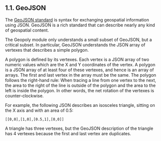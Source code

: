 ## 1\.1\. GeoJSON


The [GeoJSON standard](https://tools.ietf.org/html/rfc7946) is syntax for
exchanging geospatial information using JSON. GeoJSON is a rich standard
that can describe nearly any kind of geospatial content.



The Geopoly module only understands
a small subset of GeoJSON, but a critical subset. 
In particular, GeoJSON understands
the JSON array of vertexes that describes a simple polygon.



A polygon is defined by its vertexes.
Each vertex is a JSON array of two numeric values which are the
X and Y coordinates of the vertex.
A polygon is a JSON array of at least four of these vertexes, 
and hence is an array of arrays.
The first and last vertex in the array must be the same.
The polygon follows the right\-hand rule: When tracing a line from
one vertex to the next, the area to the right of the line is outside
of the polygon and the area to the left is inside the polygon.
In other words, the net rotation of the vertexes is counter\-clockwise.




For example, the following JSON describes an isosceles triangle, sitting
on the X axis and with an area of 0\.5:




```
[[0,0],[1,0],[0.5,1],[0,0]]

```


A triangle has three vertexes, but the GeoJSON description of the triangle
has 4 vertexes because the first and last vertex are duplicates.



